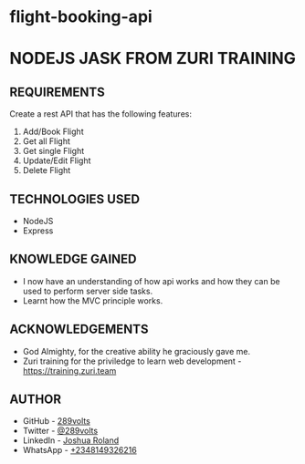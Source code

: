 # flight-booking-api

# NODEJS JASK FROM ZURI TRAINING

## REQUIREMENTS

Create a rest API that has the following features: 

1. Add/Book Flight
2. Get all Flight
3. Get single Flight
4. Update/Edit Flight
5. Delete Flight

## TECHNOLOGIES USED

- NodeJS
- Express

## KNOWLEDGE GAINED

- I now have an understanding of how api works and how they can be used to perform server side tasks.
- Learnt how the MVC principle works.

## ACKNOWLEDGEMENTS

- God Almighty, for the creative ability he graciously gave me.
- Zuri training for the priviledge to learn web development - https://training.zuri.team

## AUTHOR

- GitHub - [289volts](https://www.github.com/289volts)
- Twitter - [@289volts](https://www.twitter.com/289volts)
- LinkedIn - [Joshua Roland](https://www.linkedin.com/in/Joshua-Roland)
- WhatsApp - [+2348149326216](https://wa.me/2348149326216)
